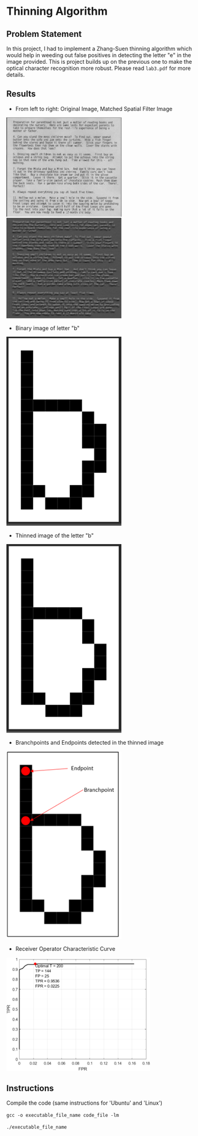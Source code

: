 # Thinning Algorithm

## Problem Statement
In this project, I had to implement a Zhang-Suen thinning algorithm which would help in weeding out false positives in detecting the letter "e" in the image provided. This is project builds up on the previous one to make the optical character recognition more robust. Please read `lab3.pdf` for more details.
    
## Results
- From left to right: Original Image, Matched Spatial Filter Image
<p float="left">
  <img src="https://github.com/srivas18/ECE6310-Introduction-to-Computer-Vision/blob/master/Lab3-Thinning%20Algorithm/Images/parenthood.PNG" width="300" />
  <img src="https://github.com/srivas18/ECE6310-Introduction-to-Computer-Vision/blob/master/Lab3-Thinning%20Algorithm/Images/msf.png" width="300" />
</p>

- Binary image of letter "b"
<p float="left">
  <img src="https://github.com/srivas18/ECE6310-Introduction-to-Computer-Vision/blob/master/Lab3-Thinning%20Algorithm/Images/binary.PNG" width="300" />
</p>

- Thinned image of the letter "b"
<p float="left">
  <img src="https://github.com/srivas18/ECE6310-Introduction-to-Computer-Vision/blob/master/Lab3-Thinning%20Algorithm/Images/thinned.PNG" width="300" />
</p>

- Branchpoints and Endpoints detected in the thinned image
<p float="left">
  <img src="https://github.com/srivas18/ECE6310-Introduction-to-Computer-Vision/blob/master/Lab3-Thinning%20Algorithm/Images/endpoint_branchpoint.png" width="300" />
</p>

- Receiver Operator Characteristic Curve 
<p float="left">
  <img src="https://github.com/srivas18/ECE6310-Introduction-to-Computer-Vision/blob/master/Lab3-Thinning%20Algorithm/Images/ROC.png" width="375" />
</p>

## Instructions
Compile the code (same instructions for 'Ubuntu' and 'Linux')
 
`gcc -o executable_file_name code_file -lm`

`./executable_file_name`

